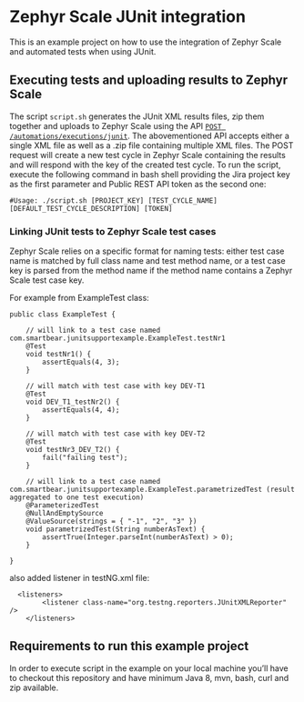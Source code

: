 # Zephyr Scale JUnit integration

This is an example project on how to use the integration of Zephyr Scale and automated tests when using JUnit.

## Executing tests and uploading results to Zephyr Scale

The script `script.sh` generates the JUnit XML results files, zip them together and uploads to Zephyr Scale using the API [`POST /automations/executions/junit`](https://support.smartbear.com/zephyr-scale-cloud/api-docs/#operation/createJUnitExecutions).
The abovementioned API accepts either a single XML file as well as a .zip file containing multiple XML files. The POST request will create a new test cycle in Zephyr Scale containing the results and will respond with the key of the created test cycle.
To run the script, execute the following command in bash shell providing the Jira project key as the first parameter and Public REST API token as the second one:

```
#Usage: ./script.sh [PROJECT_KEY] [TEST_CYCLE_NAME] [DEFAULT_TEST_CYCLE_DESCRIPTION] [TOKEN]
```

### Linking JUnit tests to Zephyr Scale test cases 

Zephyr Scale relies on a specific format for naming tests: either test case name is matched by full class name and test method name, or a test case key is parsed from the method name if the method name contains a Zephyr Scale test case key.

For example from ExampleTest class:
```
public class ExampleTest {

    // will link to a test case named com.smartbear.junitsupportexample.ExampleTest.testNr1
    @Test
    void testNr1() {
        assertEquals(4, 3);
    }

    // will match with test case with key DEV-T1
    @Test
    void DEV_T1_testNr2() {
        assertEquals(4, 4);
    }

    // will match with test case with key DEV-T2
    @Test
    void testNr3_DEV_T2() {
        fail("failing test");
    }

    // will link to a test case named com.smartbear.junitsupportexample.ExampleTest.parametrizedTest (result aggregated to one test execution)
    @ParameterizedTest
    @NullAndEmptySource
    @ValueSource(strings = { "-1", "2", "3" })
    void parametrizedTest(String numberAsText) {
        assertTrue(Integer.parseInt(numberAsText) > 0);
    }

}
```
also added listener in testNG.xml file:
```
  <listeners>
        <listener class-name="org.testng.reporters.JUnitXMLReporter" />
    </listeners>
```

 ## Requirements to run this example project

In order to execute script in the example on your local machine you’ll have to checkout this repository and have minimum Java 8, mvn, bash, curl and zip available.

